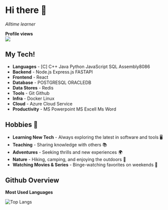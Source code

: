 # Hi there 👋

*Alltime learner*

**Profile views**  
![](https://komarev.com/ghpvc/?username=EnayetAlvee&color=blue)

## My Tech!

- **Languages** - [C] C++ Java Python JavaScript SQL Assembly8086
- **Backend** - Node.js Express.js FASTAPI
- **Frontend** - React
- **Database** - POSTGRESQL ORACLEDB 
- **Data Stores** - Redis
- **Tools** - Git Github 
- **Infra** - Docker Linux
- **Cloud** - Azure Cloud Service
- **Productivity** - MS Powerpoint MS Excell Ms Word

## Hobbies 🎉

- **Learning New Tech** - Always exploring the latest in software and tools 🖥️
- **Teaching** - Sharing knowledge with others 📚
- **Adventures** - Seeking thrills and new experiences 🌍
- **Nature** - Hiking, camping, and enjoying the outdoors 🌳
- **Watching Movies & Series** - Binge-watching favorites on weekends 🍿

## Github Overview

**Most Used Languages**  

![Top Langs](https://github-readme-stats.vercel.app/api/top-langs/?username=EnayetAlvee&layout=compact&theme=radical)
<!--
**EnayetAlvee/EnayetAlvee** is a ✨ _special_ ✨ repository because its `README.md` (this file) appears on your GitHub profile.

Here are some ideas to get you started:

- 🔭 I’m currently working on ...
- 🌱 I’m currently learning ...
- 👯 I’m looking to collaborate on ...
- 🤔 I’m looking for help with ...
- 💬 Ask me about ...
- 📫 How to reach me: ...
- 😄 Pronouns: ...
- ⚡ Fun fact: ...
-->
